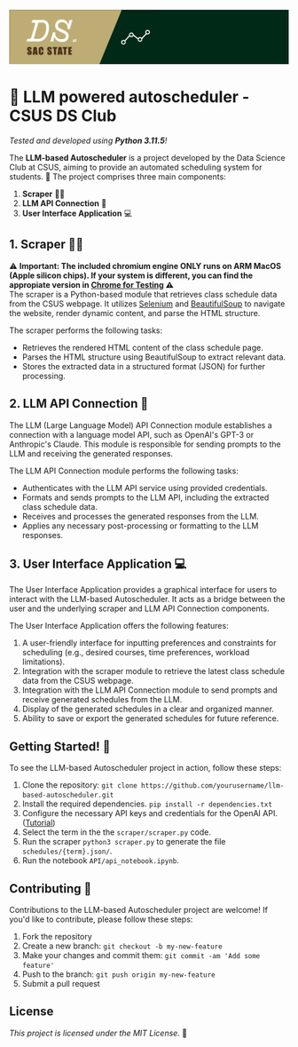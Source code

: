 ![Banner](assets/banner.png)
# 🐍 LLM powered autoscheduler - CSUS DS Club

*Tested and developed using **Python 3.11.5**!*

The **LLM-based Autoscheduler** is a project developed by the Data Science Club at CSUS, aiming to provide an automated scheduling system for students. 📅 The project comprises three main components:

1. **Scraper** 🕵️‍♂️
2. **LLM API Connection** 🤖
3. **User Interface Application** 💻

## 1. Scraper 🕵️‍♂️
⚠️ **Important: The included chromium engine ONLY runs on ARM MacOS (Apple silicon chips). If your system is different, you can find the appropiate version in [Chrome for Testing](https://googlechromelabs.github.io/chrome-for-testing/) ⚠️** <br>
The scraper is a Python-based module that retrieves class schedule data from the CSUS webpage. It utilizes [Selenium](https://www.selenium.dev/documentation/webdriver/) and [BeautifulSoup](https://pypi.org/project/beautifulsoup4/) to navigate the website, render dynamic content, and parse the HTML structure.

The scraper performs the following tasks:
- Retrieves the rendered HTML content of the class schedule page.
- Parses the HTML structure using BeautifulSoup to extract relevant data.
- Stores the extracted data in a structured format (JSON) for further processing.

## 2. LLM API Connection 🤖
The LLM (Large Language Model) API Connection module establishes a connection with a language model API, such as OpenAI's GPT-3 or Anthropic's Claude. This module is responsible for sending prompts to the LLM and receiving the generated responses.

The LLM API Connection module performs the following tasks:
- Authenticates with the LLM API service using provided credentials.
- Formats and sends prompts to the LLM API, including the extracted class schedule data.
- Receives and processes the generated responses from the LLM.
- Applies any necessary post-processing or formatting to the LLM responses.

## 3. User Interface Application 💻
The User Interface Application provides a graphical interface for users to interact with the LLM-based Autoscheduler. It acts as a bridge between the user and the underlying scraper and LLM API Connection components.

The User Interface Application offers the following features:
1. A user-friendly interface for inputting preferences and constraints for scheduling (e.g., desired courses, time preferences, workload limitations).
2. Integration with the scraper module to retrieve the latest class schedule data from the CSUS webpage.
3. Integration with the LLM API Connection module to send prompts and receive generated schedules from the LLM.
4. Display of the generated schedules in a clear and organized manner.
5. Ability to save or export the generated schedules for future reference.

## Getting Started! 🎉
To see the LLM-based Autoscheduler project in action, follow these steps:
1. Clone the repository: `git clone https://github.com/yourusername/llm-based-autoscheduler.git`
2. Install the required dependencies. `pip install -r dependencies.txt`
3. Configure the necessary API keys and credentials for the OpenAI API. ([Tutorial](https://openai.com/blog/openai-api))
4. Select the term in the the `scraper/scraper.py` code.
4. Run the scraper `python3 scraper.py` to generate the file `schedules/{term}.json/`.
5. Run the notebook `API/api_notebook.ipynb`.

## Contributing 🤝
Contributions to the LLM-based Autoscheduler project are welcome! If you'd like to contribute, please follow these steps:
1. Fork the repository
2. Create a new branch: `git checkout -b my-new-feature`
3. Make your changes and commit them: `git commit -am 'Add some feature'`
4. Push to the branch: `git push origin my-new-feature`
5. Submit a pull request

## License
*This project is licensed under the MIT License.* 📜